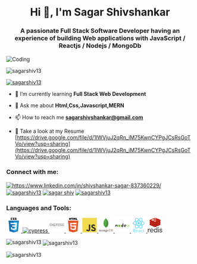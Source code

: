 <h1 align="center">Hi 👋, I'm Sagar Shivshankar</h1>
<h3 align="center">A passionate Full Stack Software Developer having an experience of building Web applications with JavaScript / Reactjs / Nodejs / MongoDb</h3>
<img align="center" alt="Coding" width="1000" src="https://miro.medium.com/max/680/1*IRGHmiGsa16stedQvIaZfw.gif"/>


<p align="left"> <img src="https://komarev.com/ghpvc/?username=sagarshiv13&label=Profile%20views&color=0e75b6&style=flat" alt="sagarshiv13" /> </p>

<p align="left"> <a href="https://github.com/ryo-ma/github-profile-trophy"><img src="https://github-profile-trophy.vercel.app/?username=sagarshiv13" alt="sagarshiv13" /></a> </p>

- 🌱 I’m currently learning **Full Stack Web Development**

- 💬 Ask me about **Html,Css,Javascript,MERN**

- 📫 How to reach me **sagarshivshankar@gmail.com**

- 📄 Take a look at my Resume [https://drive.google.com/file/d/1lWVjuJ2qRn_iM75KwnCYPgJCsRsGoTVo/view?usp=sharing](https://drive.google.com/file/d/1lWVjuJ2qRn_iM75KwnCYPgJCsRsGoTVo/view?usp=sharing)

<h3 align="left">Connect with me:</h3>
<p align="left">
<a href="https://www.linkedin.com/in/shivshankar-sagar-837360229/" target="_blank"><img align="center" src="https://raw.githubusercontent.com/rahuldkjain/github-profile-readme-generator/master/src/images/icons/Social/linked-in-alt.svg" alt="https://www.linkedin.com/in/shivshankar-sagar-837360229/" height="30" width="40" /></a>
<a href="https://codesandbox.com/sagarshiv13" target="blank"><img align="center" src="https://raw.githubusercontent.com/rahuldkjain/github-profile-readme-generator/master/src/images/icons/Social/codesandbox.svg" alt="sagarshiv13" height="30" width="40" /></a>
<a href="https://www.facebook.com/sagar.shiv.18/" target="blank"><img align="center" src="https://raw.githubusercontent.com/rahuldkjain/github-profile-readme-generator/master/src/images/icons/Social/facebook.svg" alt="sagar shiv" height="30" width="40" /></a>
<a href="https://www.leetcode.com/sagarshiv13" target="blank"><img align="center" src="https://raw.githubusercontent.com/rahuldkjain/github-profile-readme-generator/master/src/images/icons/Social/leet-code.svg" alt="sagarshiv13" height="30" width="40" /></a>
</p>

<h3 align="left">Languages and Tools:</h3>
<p align="left"> <a href="https://www.w3schools.com/css/" target="_blank" rel="noreferrer"> <img src="https://raw.githubusercontent.com/devicons/devicon/master/icons/css3/css3-original-wordmark.svg" alt="css3" width="40" height="40"/> </a> <a href="https://www.cypress.io" target="blank" rel="noreferrer"> <img src="https://raw.githubusercontent.com/simple-icons/simple-icons/6e46ec1fc23b60c8fd0d2f2ff46db82e16dbd75f/icons/cypress.svg" alt="cypress" width="40" height="40"/> </a> <a href="https://expressjs.com" target="_blank" rel="noreferrer"> <img src="https://raw.githubusercontent.com/devicons/devicon/master/icons/express/express-original-wordmark.svg" alt="express" width="40" height="40"/> </a> <a href="https://www.w3.org/html/" target="_blank" rel="noreferrer"> <img src="https://raw.githubusercontent.com/devicons/devicon/master/icons/html5/html5-original-wordmark.svg" alt="html5" width="40" height="40"/> </a> <a href="https://developer.mozilla.org/en-US/docs/Web/JavaScript" target="_blank" rel="noreferrer"> <img src="https://raw.githubusercontent.com/devicons/devicon/master/icons/javascript/javascript-original.svg" alt="javascript" width="40" height="40"/> </a> <a href="https://www.mongodb.com/" target="_blank" rel="noreferrer"> <img src="https://raw.githubusercontent.com/devicons/devicon/master/icons/mongodb/mongodb-original-wordmark.svg" alt="mongodb" width="40" height="40"/> </a> <a href="https://nodejs.org" target="_blank" rel="noreferrer"> <img src="https://raw.githubusercontent.com/devicons/devicon/master/icons/nodejs/nodejs-original-wordmark.svg" alt="nodejs" width="40" height="40"/> </a> <a href="https://reactjs.org/" target="_blank" rel="noreferrer"> <img src="https://raw.githubusercontent.com/devicons/devicon/master/icons/react/react-original-wordmark.svg" alt="react" width="40" height="40"/> </a> <a href="https://redis.io" target="_blank" rel="noreferrer"> <img src="https://raw.githubusercontent.com/devicons/devicon/master/icons/redis/redis-original-wordmark.svg" alt="redis" width="40" height="40"/> </a> </p>

<p><img align="left" src="https://github-readme-stats.vercel.app/api/top-langs?username=sagarshiv13&show_icons=true&locale=en&layout=compact" alt="sagarshiv13" /></p>

<p>&nbsp;<img align="center" src="https://github-readme-stats.vercel.app/api?username=sagarshiv13&show_icons=true&locale=en" alt="sagarshiv13" /></p>

<p><img align="center" src="https://github-readme-streak-stats.herokuapp.com/?user=sagarshiv13&" alt="sagarshiv13" /></p>

